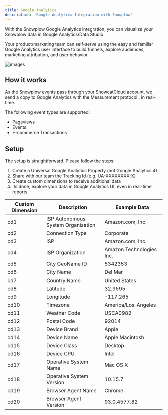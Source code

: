 ```yaml
---
title: Google Analytics
description: 'Google Analytics Integration with Snowplow'
---
```


With the Snowplow Google Analytics integration, you can visualize your Snowplow data in Google Analytics/Data Studio.

Your product/marketing team can self-serve using the easy and familiar Google Analytics user interface to build funnels, explore audiences, marketing attribution, and user behavior.

![images](/images/google-analytics-funnel.png)

## How it works

As the Snowplow events pass through your SnowcatCloud account, we send a copy to Google Analytics with the Measurement protocol., in real-time.

The following event types are supported:

- Pageviews
- Events
- E-commerce Transactions

## Setup

The setup is straightforward. Please follow the steps:

1. Create a Universal Google Analytics Property (not Google Analytics 4)
2. Share with our team the Tracking Id (e.g. UA-XXXXXXXX-X)
3. Create custom dimensions to receive additional data
4. Its done, explore your data in Google Analytics UI, even in real-time reports

| Custom Dimension | Description                        | Example Data             |
| ---------------- | ---------------------------------- | ------------------------ |
| cd1              | ISP Autonomous System Organization | Amazon.com, Inc.         |
| cd2              | Connection Type                    | Corporate                |
| cd3              | ISP                                | Amazon.com, Inc.         |
| cd4              | ISP Organization                   | Amazon Technologies Inc. |
| cd5              | City GeoName ID                    | 5342353                  |
| cd6              | City Name                          | Del Mar                  |
| cd7              | Country Name                       | United States            |
| cd8              | Latitude                           | 32.9595                  |
| cd9              | Longitude                          | -117.265                 |
| cd10             | Timezone                           | America/Los_Angeles      |
| cd11             | Weather Code                       | USCA0982                 |
| cd12             | Postal Code                        | 92014                    |
| cd13             | Device Brand                       | Apple                    |
| cd14             | Device Name                        | Apple Macintosh          |
| cd15             | Device Class                       | Desktop                  |
| cd16             | Device CPU                         | Intel                    |
| cd17             | Operative System Name              | Mac OS X                 |
| cd18             | Operative System Version           | 10.15.7                  |
| cd19             | Browser Agent Name                 | Chrome                   |
| cd20             | Browser Agent Version              | 93.0.4577.82             |
